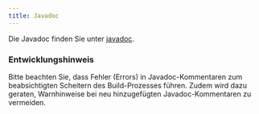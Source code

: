 ```yaml
---
title: Javadoc
---
```


Die Javadoc finden Sie unter [javadoc](https://scm-manager.org/javadoc/).

### Entwicklungshinweis
Bitte beachten Sie, dass Fehler (Errors) in Javadoc-Kommentaren zum beabsichtigten Scheitern des Build-Prozesses führen.
Zudem wird dazu geraten, Warnhinweise bei neu hinzugefügten Javadoc-Kommentaren zu vermeiden.
